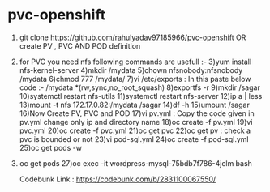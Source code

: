 # pvc-openshift

1) git clone https://github.com/rahulyadav97185966/pvc-openshift OR create PV , PVC AND POD definition
2) for PVC you need nfs following commands are usefull :-
  3)yum install nfs-kernel-server
  4)mkdir /mydata
  5)chown nfsnobody:nfsnobody /mydata
  6)chmod 777 /mydata/
  7)vi /etc/exports : In this paste below code
        :- /mydata *(rw,sync,no_root_squash)
  8)exportfs -r
  9)mkdir /sagar
  10)systemctl restart nfs-utils
  11)systemctl restart nfs-server
  12)ip a | less
  13)mount -t nfs 172.17.0.82:/mydata /sagar
  14)df -h
  15)umount /sagar
  16)Now Create PV, PVC and POD
  17)vi pv.yml  : Copy the code given in pv.yml change only ip and directory name
  18)oc create -f pv.yml
  19)vi pvc.yml
  20)oc create -f pvc.yml
  21)oc get pvc
  22)oc get pv : check a pvc is bounded or not
  23)vi pod-sql.yml
  24)oc create -f pod-sql.yml
  25)oc get pods -w
  26) oc get pods
  27)oc exec -it wordpress-mysql-75bdb7f786-4jclm bash
  
  
  
      Codebunk Link : https://codebunk.com/b/2831100067550/
